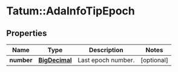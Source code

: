 # Tatum::AdaInfoTipEpoch

## Properties
Name | Type | Description | Notes
------------ | ------------- | ------------- | -------------
**number** | [**BigDecimal**](BigDecimal.md) | Last epoch number. | [optional] 

